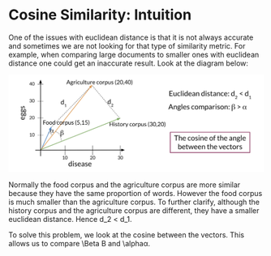 # Cosine Similarity: Intuition

One of the issues with euclidean distance is that it is not always accurate and sometimes we are not looking for that type of similarity metric. For example, when comparing large documents to smaller ones with euclidean distance one could get an inaccurate result. Look at the diagram below:

![](t58dUAq9TUOfHVAKvZ1DnQ_96a1d23debfc4594b4283993af9b5a18_Screen-Shot.png)

Normally the food corpus and the agriculture corpus are more similar because they have the same proportion of words. However the food corpus is much smaller than the agriculture corpus. To further clarify, although the history corpus and the agriculture corpus are different, they have a smaller euclidean distance. Hence d_2 < d_1.

To solve this problem, we look at the cosine between the vectors. This allows us to compare \Beta B and \alphaα. 
